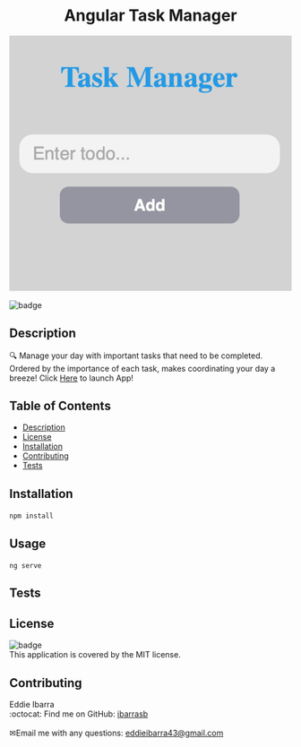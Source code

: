 <h1 align="center">Angular Task Manager</h1>

  ![pic](example.png)

![badge](https://img.shields.io/badge/license-MIT-brightgreen)<br />
## Description
🔍 Manage your day with important tasks that need to be completed. Ordered by the importance of each task, makes coordinating your day a breeze!
Click [Here](https://angular-todo-ibarrasb.herokuapp.com) to launch App!
## Table of Contents
- [Description](#description)
- [License](#license)
- [Installation](#Installation)
- [Contributing](#contributing)
- [Tests](#Tests)
## Installation
` npm install `
## Usage

 ` ng serve `

## Tests

## License
![badge](https://img.shields.io/badge/license-MIT-brightgreen)
<br />
This application is covered by the MIT license. 
## Contributing
Eddie Ibarra 
<br />
:octocat: Find me on GitHub: [ibarrasb ](https://github.com/ibarrasb )<br />
<br />
✉Email me with any questions: eddieibarra43@gmail.com<br /><br />